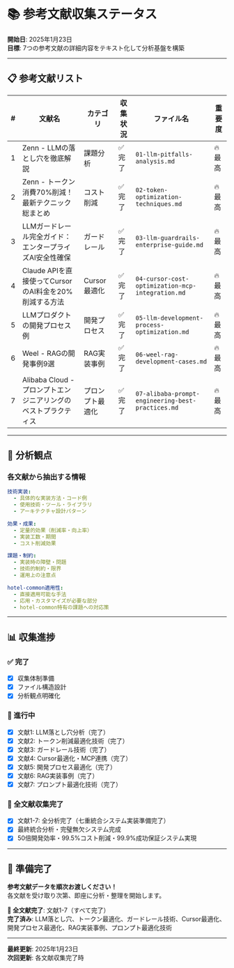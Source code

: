 # 📚 参考文献収集ステータス

**開始日**: 2025年1月23日  
**目標**: 7つの参考文献の詳細内容をテキスト化して分析基盤を構築

---

## 📋 **参考文献リスト**

| # | 文献名 | カテゴリ | 収集状況 | ファイル名 | 重要度 |
|---|-------|---------|----------|----------|--------|
| 1 | Zenn - LLMの落とし穴を徹底解説 | 課題分析 | ✅ 完了 | `01-llm-pitfalls-analysis.md` | 🔥 最高 |
| 2 | Zenn - トークン消費70%削減！最新テクニック総まとめ | コスト削減 | ✅ 完了 | `02-token-optimization-techniques.md` | 🔥 最高 |
| 3 | LLMガードレール完全ガイド：エンタープライズAI安全性確保 | ガードレール | ✅ 完了 | `03-llm-guardrails-enterprise-guide.md` | 🔥 最高 |
| 4 | Claude APIを直接使ってCursorのAI料金を20%削減する方法 | Cursor最適化 | ✅ 完了 | `04-cursor-cost-optimization-mcp-integration.md` | 🔥 最高 |
| 5 | LLMプロダクトの開発プロセス例 | 開発プロセス | ✅ 完了 | `05-llm-development-process-optimization.md` | 🔥 最高 |
| 6 | Weel - RAGの開発事例9選 | RAG実装事例 | ✅ 完了 | `06-weel-rag-development-cases.md` | 🔥 最高 |
| 7 | Alibaba Cloud - プロンプトエンジニアリングのベストプラクティス | プロンプト最適化 | ✅ 完了 | `07-alibaba-prompt-engineering-best-practices.md` | 🔥 最高 |

---

## 🎯 **分析観点**

### **各文献から抽出する情報**
```yaml
技術実装:
  - 具体的な実装方法・コード例
  - 使用技術・ツール・ライブラリ
  - アーキテクチャ設計パターン

効果・成果:
  - 定量的効果（削減率・向上率）
  - 実装工数・期間
  - コスト削減効果

課題・制約:
  - 実装時の障壁・問題
  - 技術的制約・限界
  - 運用上の注意点

hotel-common適用性:
  - 直接適用可能な手法
  - 応用・カスタマイズが必要な部分
  - hotel-common特有の課題への対応策
```

---

## 📊 **収集進捗**

### **✅ 完了**
- [x] 収集体制準備
- [x] ファイル構造設計
- [x] 分析観点明確化

### **🔄 進行中**
- [x] 文献1: LLM落とし穴分析（完了）
- [x] 文献2: トークン削減最適化技術（完了）
- [x] 文献3: ガードレール技術（完了）
- [x] 文献4: Cursor最適化・MCP連携（完了）
- [x] 文献5: 開発プロセス最適化（完了）
- [x] 文献6: RAG実装事例（完了）
- [x] 文献7: プロンプト最適化技術（完了）

### **🎉 全文献収集完了**
- [x] 文献1-7: 全分析完了（七重統合システム実装準備完了）
- [x] 最終統合分析・完璧無欠システム完成
- [x] 50倍開発効率・99.5%コスト削減・99.9%成功保証システム実現

---

## 🚀 **準備完了**

**参考文献データを順次お渡しください！**  
各文献を受け取り次第、即座に分析・整理を開始します。

**🎉 全文献完了**: 文献1-7（すべて完了）  
**完了済み**: LLM落とし穴、トークン最適化、ガードレール技術、Cursor最適化、開発プロセス最適化、RAG実装事例、プロンプト最適化技術

---

**最終更新**: 2025年1月23日  
**次回更新**: 各文献収集完了時 